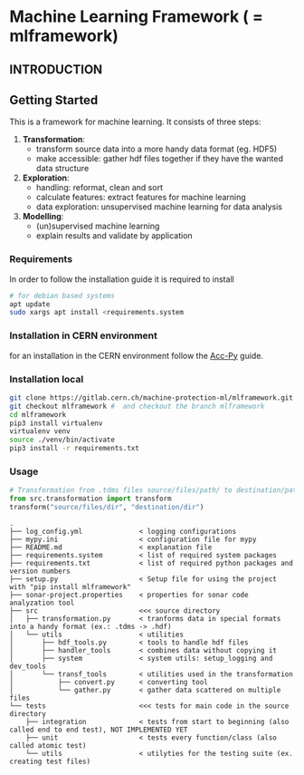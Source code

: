 # Machine Learning Framework ( = mlframework)
## INTRODUCTION

## Getting Started
This is a framework for machine learning. It consists of three steps:
1) **Transformation**: 
   * transform source data into a more handy data format (eg. HDF5)
   * make accessible: gather hdf files together if they have the wanted data structure
2) **Exploration**: 
   * handling: reformat, clean and sort
   * calculate features: extract features for machine learning
   * data exploration: unsupervised machine learning for data analysis
3) **Modelling**: 
   * (un)supervised machine learning
   * explain results and validate by application
    

### Requirements
In order to follow the installation guide it is required to install
```bash
# for debian based systems
apt update
sudo xargs apt install <requirements.system

```
### Installation in CERN environment
for an installation in the CERN environment follow the [Acc-Py](https://wikis.cern.ch/display/ACCPY/Getting+started+with+Acc-Py) guide.

### Installation local
```bash
git clone https://gitlab.cern.ch/machine-protection-ml/mlframework.git # Clone the gitlab project
git checkout mlframework #  and checkout the branch mlframework
cd mlframework
pip3 install virtualenv
virtualenv venv
source ./venv/bin/activate
pip3 install -r requirements.txt
```
### Usage
```python
# Transformation from .tdms files source/files/path/ to destination/path/
from src.transformation import transform
transform("source/files/dir", "destination/dir")
```

```angular2html ( cleanpy .; tree -A -I "__init__.py|venv|__pycache__|log_files")
.
├── log_config.yml              < logging configurations
├── mypy.ini                    < configuration file for mypy
├── README.md                   < explanation file
├── requirements.system         < list of required system packages
├── requirements.txt            < list of required python packages and version numbers
├── setup.py                    < Setup file for using the project with "pip install mlframework"
├── sonar-project.properties    < properties for sonar code analyzation tool
├── src                         <<< source directory
│   ├── transformation.py       < tranforms data in special formats into a handy format (ex.: .tdms -> .hdf)
│   └── utils                   < utilities
│       ├── hdf_tools.py        < tools to handle hdf files
│       ├── handler_tools       < combines data without copying it
│       ├── system              < system utils: setup_logging and dev_tools
│       └── transf_tools        < utilities used in the transformation
│           ├── convert.py      < converting tool
│           └── gather.py       < gather data scattered on multiple files
└── tests                       <<< tests for main code in the source directory
    ├── integration             < tests from start to beginning (also called end to end test), NOT IMPLEMENTED YET
    ├── unit                    < tests every function/class (also called atomic test)
    └── utils                   < utilyties for the testing suite (ex. creating test files)

```
